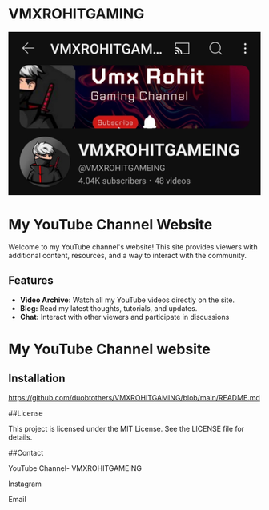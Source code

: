 # VMXROHITGAMING

![My channel interface](./Screenshot_2024-07-14-07-18-34-07_f9ee0578fe1cc94de7482bd41accb329.jpg)

# My YouTube Channel Website

Welcome to my YouTube channel's website! This site provides viewers with additional content, resources, and a way to interact with the community.

## Features

- **Video Archive:** Watch all my YouTube videos directly on the site.
- **Blog:** Read my latest thoughts, tutorials, and updates.
- **Chat:** Interact with other viewers and participate in discussions
# My YouTube Channel website

## Installation

https://github.com/duobtothers/VMXROHITGAMING/blob/main/README.md

##License
  
  This project is licensed under the MIT License. See the LICENSE file for details.

##Contact

YouTube Channel- VMXROHITGAMEING

Instagram 

Email
